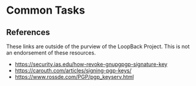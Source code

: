 # Common Tasks

## References

These links are outside of the purview of the LoopBack Project. This is not an
endorsement of these resources.

- <https://security.ias.edu/how-revoke-gnupgpgp-signature-key>
- <https://carouth.com/articles/signing-pgp-keys/>
- <https://www.rossde.com/PGP/pgp_keyserv.html>
